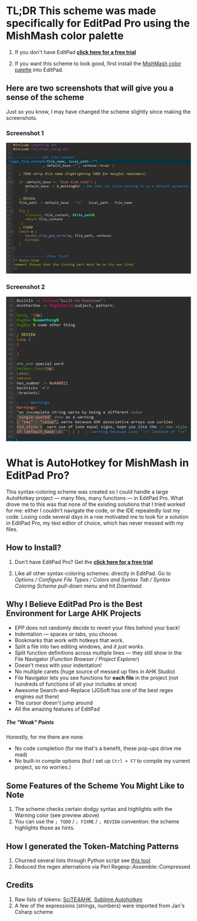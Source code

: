 # TL;DR This scheme was made specifically for EditPad Pro using the MishMash color palette

1. If you don't have EditPad **[click here for a free trial](http://yu8.us/eppdemo)**

2. If you want this scheme to look good, first install the [MishMash color palette](https://github.com/boolbag/EditPad-Goodies/tree/master/Making%20Text%20Pretty%20-%20Syntax%20Coloring%20and%20Color%20Palettes/Color%20Palettes/MishMash) into EditPad.

## Here are two screenshots that will give you a sense of the scheme

Just so you know, I may have changed the scheme slightly since making the screenshots.


### Screenshot 1

![screenshot1](demo/screen1.jpg)

### Screenshot 2
![screenshot2](demo/screen2.jpg)


What is AutoHotkey for MishMash in EditPad Pro?
==

This syntax-coloring scheme was created so I could handle a large AutoHotkey project — many files, many functions — in EditPad Pro. What drove me to this was that none of the existing solutions that I tried worked for me: either I couldn't navigate the code, or the IDE repeatedly lost my code. Losing code several days in a row motivated me to look for a solution in EditPad Pro, my text editor of choice, which has never messed with my files.


## How to Install?

1. Don't have EditPad Pro? Get the **[click here for a free trial](http://yu8.us/eppdemo)**

2. Like all other syntax-coloring schemes: directly in EditPad. Go to _Options / Configure File Types / Colors and Syntax Tab / Syntax Coloring Scheme pull-down menu_ and hit _Download_.


## Why I Believe EditPad Pro is the Best Environment for Large AHK Projects

- EPP does not randomly decide to revert your files behind your back!
- Indentation — spaces or tabs, you choose.
- Bookmarks that work with hotkeys that work.
- Split a file into two editing windows, and _it just works_.
- Split function definitions across multiple lines — they still show in the File Navigator (_Function Browser / Project Explorer_)
- Doesn't mess with your indentation!
- No multiple carets (huge source of messed up files in AHK Studio)
- File Navigator lets you see functions for **each file** in the project (not hundreds of functions of all your includes at once)
- Awesome Search-and-Replace (JGSoft has one of the best regex engines out there)
- The cursor doesn't jump around
- All the amazing features of EditPad


##### The "Weak" Points

Honestly, for me there are none.

- No code completion (for me that's a benefit, these pop-ups drive me mad)
- No built-in compile options (but I set up `Ctrl + F7` to compile my current project, so no worries.)



## Some Features of the Scheme You Might Like to Note

1. The scheme checks certain dodgy syntax and highlights with the Warning color (see preview above)
2. You can use the `; TODO` / `; FIXME` / `; REVIEW` convention: the scheme highlights those as hints.


## How I generated the Token-Matching Patterns 

1. Churned several lists through Python script
see [this tool](https://github.com/boolbag/Autohotkey-Goodies/tree/master/AHK%20Syntax%20Summarizer)
2. Reduced the regex alternations via Perl Regexp::Assemble::Compressed


## Credits
 
1. Raw lists of tokens: [SciTE4AHK](https://www.autohotkey.com/boards/viewtopic.php?t=62), [Sublime Autohotkey](https://github.com/ahkscript/SublimeAutoHotkey)
2. A few of the expressions (strings, numbers) were imported from Jan's Csharp scheme 

